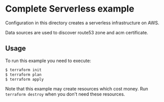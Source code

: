 # Complete Serverless example

Configuration in this directory creates a serverless infrastructure on AWS.

Data sources are used to discover route53 zone and acm certificate.

## Usage

To run this example you need to execute:

```bash
$ terraform init
$ terraform plan
$ terraform apply
```

Note that this example may create resources which cost money. Run `terraform destroy` when you don't need these resources.
